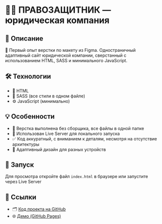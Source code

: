 # 🧑‍⚖️ ПРАВОЗАЩИТНИК — юридическая компания

## 📄 Описание  
🎯 Первый опыт верстки по макету из Figma. Одностраничный адаптивный сайт юридической компании, сверстанный с использованием HTML, SASS и минимального JavaScript.

## 🛠️ Технологии  
- 🧱 HTML  
- 🎨 SASS (все стили в одном файле)  
- ⚙️ JavaScript (минимально)

## 💡 Особенности  
- 📂 Верстка выполнена без сборщика, все файлы в одной папке  
- 🔧 Использован Live Server для локального запуска  
- ✅ Код аккуратный, с вниманием к деталям, несмотря на отсутствие архитектуры  
- 📱 Адаптивный дизайн для разных устройств

## 🚀 Запуск  
Для просмотра откройте файл `index.html` в браузере или запустите через Live Server

## 🔗 Ссылки  
- 🗂️ [Код проекта на GitHub](https://github.com/Killerka769/pravozashitnik)  
- 🌐 [Демо (GitHub Pages)](https://Killerka769.github.io/pravozashitnik/)
